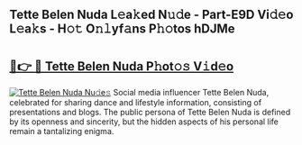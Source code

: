 ## Tette Belen Nuda L𝚎a𝚔ed N𝚞𝚍e - Part-E9D Vi𝚍𝚎o L𝚎a𝚔s - H𝚘𝚝 O𝚗𝚕yf𝚊ns P𝚑𝚘tos hDJMe

# <h2><a href="http://kfav23.oniu.top/?m=Tette+Belen+Nuda">🔗👉 🔴 Tette Belen Nuda P𝚑ot𝚘𝚜 V𝚒d𝚎o</a></h2>

[![Tette Belen Nuda Nu𝚍e𝚜](https://i.imgur.com/0qMVB7G.gif)](http://kfav23.oniu.top/?m=Tette+Belen+Nuda)
Social media influencer Tette Belen Nuda, celebrated for sharing dance and lifestyle information, consisting of presentations and blogs. The public persona of Tette Belen Nuda is defined by its openness and sincerity, but the hidden aspects of his personal life remain a tantalizing enigma.  
